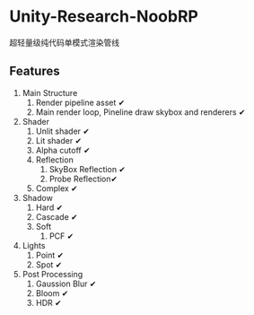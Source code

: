 # Unity-Research-NoobRP

超轻量级纯代码单模式渲染管线



## Features

1. Main Structure
   1. Render pipeline asset  ✔
   2. Main render loop, Pineline draw skybox and renderers ✔
2. Shader
   1. Unlit shader ✔
   2. Lit shader ✔
   3. Alpha cutoff ✔
   4. Reflection
      1. SkyBox Reflection ✔
      2. Probe Reflection✔
   5. Complex ✔
3. Shadow
   1. Hard ✔
   2. Cascade ✔
   3. Soft
      1. PCF ✔
4. Lights
   1. Point ✔
   2. Spot ✔
5. Post Processing
   1. Gaussion Blur ✔
   2. Bloom ✔
   3. HDR ✔
